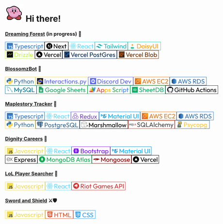 # <img src="/images/kirby_wave.gif" alt="Kirby Waving" title="Kirby Waving"> Hi there!

### <a href="https://github.com/midorinom/Dreaming-Forest">Dreaming Forest</a> (in progress) 🦋
<div style="display:flex">
<img src="/images/Typescript.png" alt="Typescript" title="Typescript">
<img src="/images/Next.png" alt="NextJS" title="NextJS">
<img src="/images/React.png" alt="React" title="React">
<img src="/images/Tailwind.png" alt="TailwindCSS" title="TailwindCSS">
<img src="/images/DaisyUI.png" alt="DaisyUI" title="DaisyUI">
</div>

<div style="display:flex">
<img src="/images/Drizzle.png" alt="Drizzle" title="Drizzle">
<img src="/images/Vercel.png" alt="Vercel" title="Vercel">
<img src="/images/Vercel_Postgres.png" alt="Vercel Postgres" title="Vercel Postgres">
<img src="/images/Vercel_Blob.png" alt="Vercel Blob" title="Vercel Blob">
</div>

### <a href="https://github.com/midorinom/BlossomzBot">BlossomzBot</a> 🤖
<div style="display:flex">
<img src="/images/Python.png" alt="Python" title="Python">
<img src="/images/Interactions.py.png" alt="Interactions.py" title="Interactions.py">
<img src="/images/Discord Dev.png" alt="Discord Dev" title="Discord Dev">
<img src="/images/AWS EC2.png" alt="AWS EC2" title="AWS EC2">
<img src="/images/AWS RDS.png" alt="AWS RDS" title="AWS RDS">
</div>

<div style="display:flex">
<img src="/images/MySQL.png" alt="MySQL" title="MySQL">
<img src="/images/Google Sheets.png" alt="Google Sheets" title="Google Sheets">
<img src="/images/Apps Script.png" alt="Apps Script" title="Apps Script">
<img src="/images/SheetDB.png" alt="SheetDB" title="SheetDB">
<img src="/images/GitHub Actions.png" alt="GitHub Actions" title="GitHub Actions">
</div>

### <a href="https://github.com/midorinom/maplestory_tracker">Maplestory Tracker</a> 🍄
<div style="display:flex">
<img src="/images/Typescript.png" alt="Typescript" title="Typescript">
<img src="/images/React.png" alt="React" title="React">
<img src="/images/Redux.png" alt="Redux" title="Redux">
<img src="/images/MaterialUI.png" alt="MaterialUI" title="MaterialUI">
<img src="/images/AWS EC2.png" alt="AWS EC2" title="AWS EC2">
<img src="/images/AWS RDS.png" alt="AWS RDS" title="AWS RDS">
</div>

<div style="display:flex">
<img src="/images/Python.png" alt="Python" title="Python">
<img src="/images/PostgreSQL.png" alt="PostgreSQL" title="PostgreSQL">
<img src="/images/Marshmallow.png" alt="Marshmallow" title="Marshmallow">
<img src="/images/SQLAlchemy.png" alt="SQLAlchemy" title="SQLAlchemy">
<img src="/images/Psycopg.png" alt="Psycopg" title="Psycopg">
</div>

### <a href="https://github.com/midorinom/Project-Dignity">Dignity Careers</a> 👷
<div style="display:flex">
<img src="/images/Javascript.png" alt="Javascript" title="Javascript">
<img src="/images/React.png" alt="React" title="React">
<img src="/images/Bootstrap.png" alt="Bootstrap" title="Bootstrap">
<img src="/images/MaterialUI.png" alt="MaterialUI" title="MaterialUI">
</div>

<div style="display:flex">
<img src="/images/Express.png" alt="Express" title="Express">
<img src="/images/MongoDB Atlas.png" alt="MongoDB Atlas" title="MongoDB Atlas">
<img src="/images/Mongoose.png" alt="Mongoose" title="Mongoose">
<img src="/images/Vercel.png" alt="Vercel" title="Vercel">
</div>

### <a href="https://github.com/midorinom/lol_player_searcher">LoL Player Searcher</a> 🔎
<div style="display:flex">
<img src="/images/Javascript.png" alt="Javascript" title="Javascript">
<img src="/images/React.png" alt="React" title="React">
<img src="/images/Riot Games API.png" alt="Riot Games API" title="Riot Games API">
</div>

### <a href="https://github.com/midorinom/sword_and_shield">Sword and Shield</a> ⚔🛡
<div style="display:flex">
<img src="/images/Javascript.png" alt="Javascript" title="Javascript">
<img src="/images/HTML.png" alt="HTML" title="HTML">
<img src="/images/CSS.png" alt="CSS" title="CSS">
</div>




<!--
**midorinom/midorinom** is a ✨ _special_ ✨ repository because its `README.md` (this file) appears on your GitHub profile.

Here are some ideas to get you started:

- 🔭 I’m currently working on ...
- 🌱 I’m currently learning ...
- 👯 I’m looking to collaborate on ...
- 🤔 I’m looking for help with ...
- 💬 Ask me about ...
- 📫 How to reach me: ...
- 😄 Pronouns: ...
- ⚡ Fun fact: ...
-->
